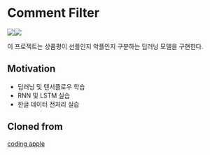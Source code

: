 # Comment Filter
<img src="https://img.shields.io/badge/Python-3776AB?style=for-the-badge&logo=Python&logoColor=white"><img src="https://img.shields.io/badge/Tensorflow-FF6F00?style=for-the-badge&logo=Tensorflow&logoColor=white">

이 프로젝트는 상품평이 선플인지 악플인지 구분하는 딥러닝 모델을 구현한다.

## Motivation
* 딥러닝 및 텐서플로우 학습
* RNN 및 LSTM 실습
* 한글 데이터 전처리 실습

## Cloned from
[coding apple](https://codingapple.com/course/python-deep-learning/)
